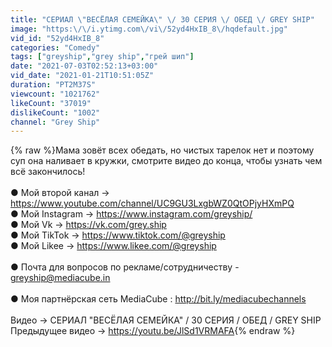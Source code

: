 ```yaml
---
title: "СЕРИАЛ \"ВЕСЁЛАЯ СЕМЕЙКА\" \/ 30 СЕРИЯ \/ ОБЕД \/ GREY SHIP"
image: "https:\/\/i.ytimg.com\/vi\/52yd4HxIB_8\/hqdefault.jpg"
vid_id: "52yd4HxIB_8"
categories: "Comedy"
tags: ["greyship","grey ship","грей шип"]
date: "2021-07-03T02:52:13+03:00"
vid_date: "2021-01-21T10:51:05Z"
duration: "PT2M37S"
viewcount: "1021762"
likeCount: "37019"
dislikeCount: "1002"
channel: "Grey Ship"
---
```

{% raw %}Мама зовёт всех обедать, но чистых тарелок нет и поэтому суп она наливает в кружки, смотрите видео до конца, чтобы узнать чем всё закончилось!<br /><br />● Мой второй канал → <a rel="nofollow" target="blank" href="https://www.youtube.com/channel/UC9GU3LxgbWZ0QtOPjyHXmPQ">https://www.youtube.com/channel/UC9GU3LxgbWZ0QtOPjyHXmPQ</a><br />● Мой Instagram → <a rel="nofollow" target="blank" href="https://www.instagram.com/greyship/">https://www.instagram.com/greyship/</a><br />● Мой Vk → <a rel="nofollow" target="blank" href="https://vk.com/grey.ship">https://vk.com/grey.ship</a><br />● Мой TikTok → <a rel="nofollow" target="blank" href="https://www.tiktok.com/@greyship">https://www.tiktok.com/@greyship</a><br />● Мой Likee → <a rel="nofollow" target="blank" href="https://www.likee.com/@greyship">https://www.likee.com/@greyship</a><br /><br />● Почта для вопросов по рекламе/сотрудничеству - greyship@mediacube.in<br /><br />● Моя партнёрская сеть MediaCube : <a rel="nofollow" target="blank" href="http://bit.ly/mediacubechannels">http://bit.ly/mediacubechannels</a><br /><br />Видео → СЕРИАЛ &quot;ВЕСЁЛАЯ СЕМЕЙКА&quot; / 30 СЕРИЯ / ОБЕД / GREY SHIP<br />Предыдущее видео → <a rel="nofollow" target="blank" href="https://youtu.be/JlSd1VRMAFA">https://youtu.be/JlSd1VRMAFA</a>{% endraw %}
